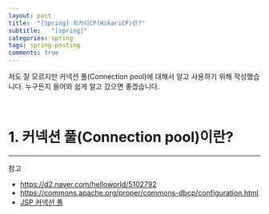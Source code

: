 ```yaml
---
layout: post
title:  "[Spring] 히카리CP(HikariCP)란?"
subtitle:   "[spring]"
categories: spring
tags: spring-posting
comments: true
---
```


저도 잘 모르지만 커넥션 풀(Connection pool)에 대해서 알고 사용하기 위해 작성했습니다. 누구든지 들어와 쉽게 알고 갔으면 좋겠습니다.

<br>

# 1. 커넥션 풀(Connection pool)이란?


---
참고
- https://d2.naver.com/helloworld/5102792
- https://commons.apache.org/proper/commons-dbcp/configuration.html
- [JSP 커넥션 풀](https://devbox.tistory.com/entry/JSP-%EC%BB%A4%EB%84%A5%EC%85%98-%ED%92%80-1)
